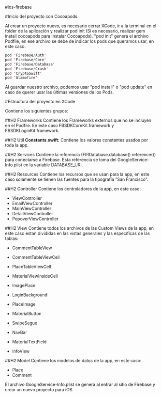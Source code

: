 #ios-firebase


#Inicio del proyecto con Cocoapods

Al crear un proyecto nuevo, es necesario cerrar XCode, ir a la terminal en el folder de la aplicación y realizar pod init (Si es necesario, realizar gem install cocoapods para instalar Cocoapods). "pod init" genera el archivo Podfile, en ese archivo se debe de indicar los pods que queramos usar, en este caso:

```swift
pod 'Firebase/Auth'
pod 'Firebase/Core'
pod 'Firebase/Database'
pod 'Firebase/Crash'
pod 'CryptoSwift'
pod 'Alamofire'
```

Al guardar nuestro archivo, podemos usar "pod install" o "pod update" en caso de querer usar las últimas versiones de los Pods.

#Estructura del proyecto en XCode

Contiene los siguientes grupos:

##H2 Frameworks
Contiene los Frameworks externos que no se incluyen en el Podfile. En este caso FBSDKCoreKit.framework y FBSDKLoginKit.framework.

##H2 Util
**Constants.swift:** Contiene los valores constantes usados por toda la app.

##H2 Services
Contiene la referencia (FIRDatabase.database().reference()) para conectarse a Firebase. Esta referencia se toma del GoogleService-Info.plist en la variable DATABASE_URI.

##H2 Resources
Contiene los recursos que se usan para la app, en este caso solamente se tienen las fuentes para la tipografía "San Francisco".

##H2 Controller
Contiene los controladores de la app, en este caso:

* ViewController
* EmailViewController
* MainViewController
* DetailViewController
* PopoverViewController

##H2 View
Contiene todos los archivos de las Custom Views de la app, en este caso estan divididas en las vistas generales y las específicas de las tablas:

* CommentTableView
* CommentTableViewCell
* PlaceTableViewCell
* MaterialViewInsideCell
* ImagePlace

* LoginBackground
* PlaceImage
* MaterialButton
* SwipeSegue
* NavBar
* MaterialTextField
* InfoView

##H2 Model
Contiene los modelos de datos de la app, en este caso:

* Place
* Comment

El archivo GoogleService-Info.plist se genera al entrar al sitio de Firebase y crear un nuevo proyecto para iOS.
